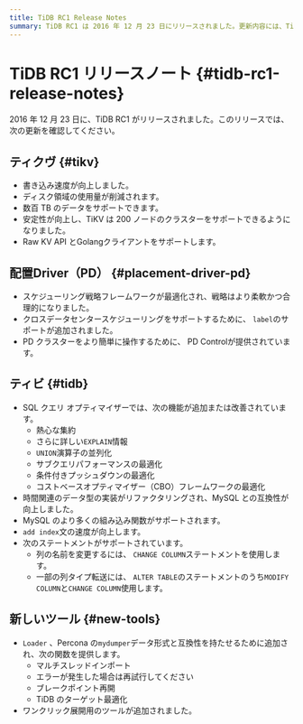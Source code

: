 ```yaml
---
title: TiDB RC1 Release Notes
summary: TiDB RC1 は 2016 年 12 月 23 日にリリースされました。更新内容には、TiKV の書き込み速度の向上とディスク領域使用量の削減、PD のスケジュール戦略フレームワークの最適化、SQL クエリ オプティマイザーの機能追加、TiDB の新しいツールなどが含まれています。また、このリリースでは、MySQL の組み込み関数がさらにサポートされ、add index` ステートメントの速度が向上しています。
---
```


# TiDB RC1 リリースノート {#tidb-rc1-release-notes}

2016 年 12 月 23 日に、TiDB RC1 がリリースされました。このリリースでは、次の更新を確認してください。

## ティクヴ {#tikv}

-   書き込み速度が向上しました。
-   ディスク領域の使用量が削減されます。
-   数百 TB のデータをサポートできます。
-   安定性が向上し、TiKV は 200 ノードのクラスターをサポートできるようになりました。
-   Raw KV API とGolangクライアントをサポートします。

## 配置Driver（PD） {#placement-driver-pd}

-   スケジューリング戦略フレームワークが最適化され、戦略はより柔軟かつ合理的になりました。
-   クロスデータセンタースケジューリングをサポートするために、 `label`のサポートが追加されました。
-   PD クラスターをより簡単に操作するために、 PD Controlが提供されています。

## ティビ {#tidb}

-   SQL クエリ オプティマイザーでは、次の機能が追加または改善されています。
    -   熱心な集約
    -   さらに詳しい`EXPLAIN`情報
    -   `UNION`演算子の並列化
    -   サブクエリパフォーマンスの最適化
    -   条件付きプッシュダウンの最適化
    -   コストベースオプティマイザー（CBO）フレームワークの最適化
-   時間関連のデータ型の実装がリファクタリングされ、MySQL との互換性が向上しました。
-   MySQL のより多くの組み込み関数がサポートされます。
-   `add index`文の速度が向上します。
-   次のステートメントがサポートされています。
    -   列の名前を変更するには、 `CHANGE COLUMN`ステートメントを使用します。
    -   一部の列タイプ転送には、 `ALTER TABLE`のステートメントのうち`MODIFY COLUMN`と`CHANGE COLUMN`使用します。

## 新しいツール {#new-tools}

-   `Loader` 、Percona の`mydumper`データ形式と互換性を持たせるために追加され、次の関数を提供します。
    -   マルチスレッドインポート
    -   エラーが発生した場合は再試行してください
    -   ブレークポイント再開
    -   TiDB のターゲット最適化
-   ワンクリック展開用のツールが追加されました。
